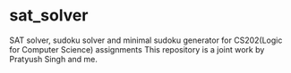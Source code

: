 # sat_solver
SAT solver, sudoku solver and minimal sudoku generator for CS202(Logic for Computer Science) assignments
This repository is a joint work by Pratyush Singh and me.
